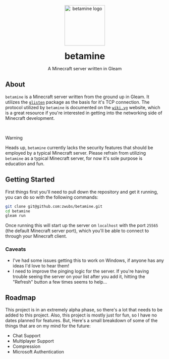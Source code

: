 <div align="center">
  <a href="https://github.com/zwubs/betamine">
    <img src="https://raw.githubusercontent.com/zwubs/betamine/main/images/betamine.png" alt="betamine logo" width="128" height="128">
  </a>

  <h1 align="center" style="margin-bottom: 0; margin-top: 1rem;">betamine</h1>

  <p align="center">A Minecraft server written in Gleam</p>

</div>

## About
`betamine` is a Minecraft server written from the ground up in Gleam.
It utilizes the [`glisten`](https://hex.pm/packages/glisten) package as the basis for it's TCP connection.
The protocol utilized by `betamine` is documented on the [`wiki.vg`](https://wiki.vg/Protocol) website, which is a great resource if you're interested in getting into the networking side of Minecraft development.

<br>

> [!WARNING]
> Heads up, `betamine` currently lacks the security features that should be employed by a typical Minecraft server.
> Please refrain from utilizing `betamine` as a typical Minecraft server, for now it's sole purpose is education and fun.

## Getting Started

First things first you'll need to pull down the repository and get it running, you can do so with the following commands:

```sh
git clone git@github.com:zwubs/betamine.git
cd betamine
gleam run
```

Once running this will start up the server on `localhost` with the port `25565` (the default Minecraft server port), which you'll be able to connect to through your Minecraft client.

### Caveats
- I've had some issues getting this to work on Windows, if anyone has any ideas I'd love to hear them!
- I need to improve the pinging logic for the server. If you're having trouble seeing the server on your list after you add it, hitting the "Refresh" button a few times seems to help...

## Roadmap

This project is in an extremely alpha phase, so there's a lot that needs to be added to this project.
Also, this project is mostly just for fun, so I have no dates planned for features.
But, Here's a small breakdown of some of the things that are on my mind for the future:

- Chat Support
- Multiplayer Support
- Compression
- Microsoft Authentication
